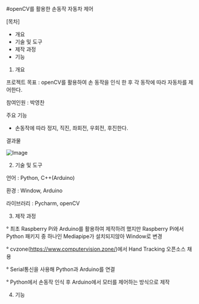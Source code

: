 #openCV를 활용한 손동작 자동차 제어

[목차]
- 개요
- 기술 및 도구
- 제작 과정
- 기능

1. 개요

프로젝트 목표 : openCV를 활용하여 손 동작을 인식 한 후 각 동작에 따라 자동차를 제어한다.

참여인원 : 박영찬

주요 기능
 - 손동작에 따라 정지, 직진, 좌회전, 우회전, 후진한다.

결과물

![Image](https://github.com/user-attachments/assets/03240cf1-38a9-455e-a60e-0b090416ca96)


2. 기술 및 도구

언어 : Python, C++(Arduino)

환경 : Window, Arduino

라이브러리 : Pycharm, openCV


3. 제작 과정

° 최초 Raspberry Pi와 Arduino를 활용하여 제작하려 했지만 Raspberry Pi에서 Python 패키지 중 하나인 Mediapipe가 설치되지않아 Window로 변경

° cvzone(https://www.computervision.zone/)에서 Hand Tracking 오픈소스 채용

° Serial통신을 사용해 Python과 Arduino를 연결

° Python에서 손동작 인식 후 Arduino에서 모터를 제어하는 방식으로 제작


4. 기능

